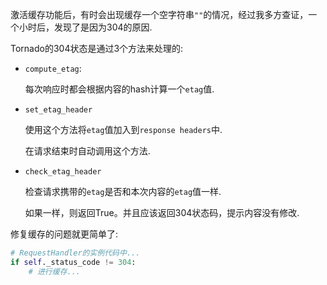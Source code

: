 激活缓存功能后，有时会出现缓存一个空字符串`""`的情况，经过我多方查证，一个小时后，发现了是因为304的原因.


Tornado的304状态是通过3个方法来处理的:

- `compute_etag`:

    每次响应时都会根据内容的hash计算一个`etag`值.
    
- `set_etag_header`

    使用这个方法将`etag`值加入到`response headers`中.
    
    在请求结束时自动调用这个方法.
    
- `check_etag_header`

    检查请求携带的`etag`是否和本次内容的`etag`值一样.
    
    如果一样，则返回True。并且应该返回304状态码，提示内容没有修改.
    

修复缓存的问题就更简单了:

```python
# RequestHandler的实例代码中...
if self._status_code != 304:
    # 进行缓存...
```